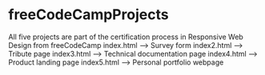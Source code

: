 # freeCodeCampProjects
All five projects are part of the certification process in Responsive Web Design from freeCodeCamp
index.html --> Survey form
index2.html --> Tribute page
index3.html --> Technical documentation page
index4.html --> Product landing page
index5.html --> Personal portfolio webpage
